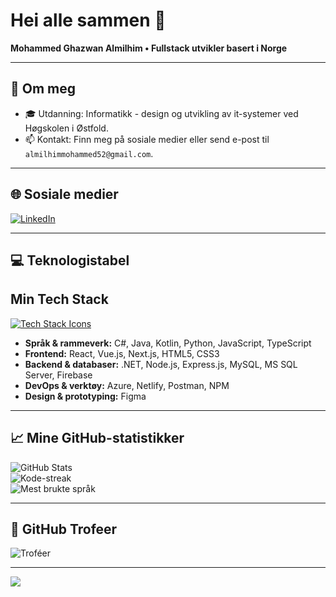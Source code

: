 # Hei alle sammen 👋

**Mohammed Ghazwan Almilhim • Fullstack utvikler basert i Norge**

---

## 💫 Om meg
- 🎓 Utdanning: Informatikk - design og utvikling av it-systemer ved Høgskolen i Østfold.
- 📫 Kontakt: Finn meg på sosiale medier eller send e-post til `almilhimmohammed52@gmail.com`.  

---

## 🌐 Sosiale medier
[![LinkedIn](https://img.shields.io/badge/LinkedIn-%230077B5.svg?logo=linkedin&logoColor=white)](https://www.linkedin.com/in/mohammed-ghazwan-almilhim/)  

---

## 💻 Teknologistabel
## Min Tech Stack
[![Tech Stack Icons](https://skillicons.dev/icons?i=cs,java,kotlin,python,js,ts,react,vue,next,html,css,dotnet,nodejs,express,mysql,azure,firebase,mssql,postman,netlify,npm,figma)](https://skillicons.dev)


- **Språk & rammeverk:** C#, Java, Kotlin, Python, JavaScript, TypeScript  
- **Frontend:** React, Vue.js, Next.js, HTML5, CSS3  
- **Backend & databaser:** .NET, Node.js, Express.js, MySQL, MS SQL Server, Firebase  
- **DevOps & verktøy:** Azure, Netlify, Postman, NPM  
- **Design & prototyping:** Figma  

---

## 📈 Mine GitHub-statistikker
![GitHub Stats](https://github-readme-stats.vercel.app/api?username=mohammedghazwanalmilhim&theme=dark&hide_border=true&include_all_commits=true&count_private=true&cache_seconds=30)  
![Kode-streak](https://github-readme-streak-stats.herokuapp.com/?user=mohammedghazwanalmilhim&theme=dark&hide_border=true)  
![Mest brukte språk](https://github-readme-stats.vercel.app/api/top-langs/?username=mohammedghazwanalmilhim&theme=dark&hide_border=true&layout=compact&cache_seconds=30)  



---

## 🏅 GitHub Trofeer
![Troféer](https://github-profile-trophy.vercel.app/?username=MohammedGhazwanAlmilhim&theme=onestar&no-frame=true&no-bg=false&margin-w=4)  

---


[![](https://visitcount.itsvg.in/api?id=MohammedGhazwanAlmilhim&label=Visninger&color=12&icon=0&pretty=true)](https://visitcount.itsvg.in)  
